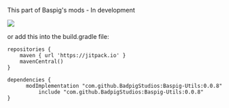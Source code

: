 This part of Baspig's mods - In development

[![](https://jitpack.io/v/BadpigStudios/Baspig-Utils.svg)](https://jitpack.io/#BadpigStudios/Baspig-Utils)

or add this into the build.gradle file:

```
repositories {
    maven { url 'https://jitpack.io' }
    mavenCentral()
}

dependencies {
	  modImplementation "com.github.BadpigStudios:Baspig-Utils:0.0.8"
          include "com.github.BadpigStudios:Baspig-Utils:0.0.8"
}
```